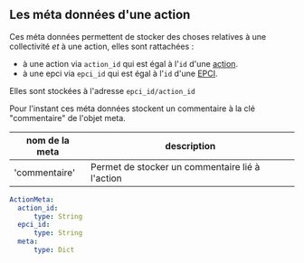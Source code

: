 ## Les méta données d'une action

Ces méta données permettent de stocker des choses relatives à une collectivité *et* à une action, elles sont rattachées :
- à une action via `action_id` qui est égal à l'`id` d'une [action](action.md).
- à une epci via `epci_id` qui est égal à l'`id` d'une [EPCI](epci.md).

Elles sont stockées à l'adresse `epci_id/action_id`

Pour l'instant ces méta données stockent un commentaire à la clé "commentaire" de l'objet meta.

| nom de la meta  | description |
| --------------- | ----------- |
| 'commentaire'   | Permet de stocker un commentaire lié à l'action |

```yaml
ActionMeta:
  action_id:
      type: String
  epci_id:
      type: String
  meta:
      type: Dict
```
